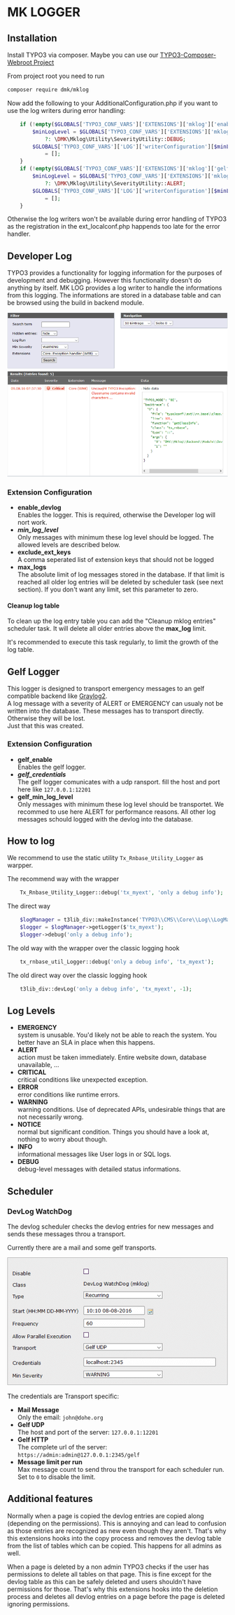 MK LOGGER
=========


## Installation

Install TYPO3 via composer.
Maybe you can use our [TYPO3-Composer-Webroot Project](https://github.com/DMKEBUSINESSGMBH/typo3-composer-webroot)

From project root you need to run
```bash
composer require dmk/mklog
```

Now add the following to your AdditionalConfiguration.php if you want to use the log 
writers during error handling:
```php
    if (!empty($GLOBALS['TYPO3_CONF_VARS']['EXTENSIONS']['mklog']['enable_devlog'])) {
        $minLogLevel = $GLOBALS['TYPO3_CONF_VARS']['EXTENSIONS']['mklog']['min_log_level']
            ?: \DMK\Mklog\Utility\SeverityUtility::DEBUG;
        $GLOBALS['TYPO3_CONF_VARS']['LOG']['writerConfiguration'][$minLogLevel][\DMK\Mklog\Logger\DevlogLogger::class]
            = [];
    }
    if (!empty($GLOBALS['TYPO3_CONF_VARS']['EXTENSIONS']['mklog']['gelf_enable'])) {
        $minLogLevel = $GLOBALS['TYPO3_CONF_VARS']['EXTENSIONS']['mklog']['gelf_min_log_level']
            ?: \DMK\Mklog\Utility\SeverityUtility::ALERT;
        $GLOBALS['TYPO3_CONF_VARS']['LOG']['writerConfiguration'][$minLogLevel][\DMK\Mklog\Logger\GelfLogger::class]
            = [];
    }
```
Otherwise the log writers won't be available during error handling of TYPO3 as the 
registration in the ext_localconf.php happends too late for the error handler.

## Developer Log

TYPO3 provides a functionality for logging information for the purposes of development and debugging.
However this functionality doesn't do anything by itself.
MK LOG provides a log writer to handle the informations from this logging.
The informations are stored in a database table and can be browsed using the build in backend module.

![](Images/DevLogEntryBeModule.png)

### Extension Configuration

 * **enable_devlog**  
   Enables the logger. This is required, otherwise the Developer log will nort work.
 * ***min_log_level***  
   Only messages with minimum these log level should be logged. 
   The allowed levels are described below.
 * **exclude_ext_keys**  
   A comma seperated list of extension keys that should not be logged
 * **max_logs**  
   The absolute limit of log messages stored in the database. 
   If that limit is reached all older log entries will be deleted by scheduler task (see next section). 
   If you don't want any limit, set this parameter to zero.

#### Cleanup log table
To clean up the log entry table you can add the "Cleanup mklog entries" scheduler task.
It will delete all older entries above the **max_log** limit.

It's recommended to execute this task regularly, to limit the growth of the log table. 

## Gelf Logger

This logger is designed to transport emergency messages
to an gelf compatible backend like [Graylog2](http://graylog2.org/).  
A log message with a severity of ALERT or EMERGENCY can usualy not be written into the database.
These messages has to transport directly. Otherwise they will be lost.  
Just that this was created.

### Extension Configuration

 * **gelf_enable**  
   Enables the gelf logger.
 * ***gelf_credentials***  
   The gelf logger comunicates with a udp ransport. fill the host and port here like `127.0.0.1:12201`
 * **gelf_min_log_level**  
   Only messages with minimum these log level should be transportet. 
   We recommed to use here ALERT for performance reasons. 
   All other log messages schould logged with the devlog into the database.


## How to log

We recommend to use the static utility `Tx_Rnbase_Utility_Logger` as warpper.

The recommend way  with the wrapper
```php
    Tx_Rnbase_Utility_Logger::debug('tx_myext', 'only a debug info');
```
The direct way
```php
    $logManager = t3lib_div::makeInstance('TYPO3\\CMS\\Core\\Log\\LogManager');
    $logger = $logManager->getLogger($'tx_myext');
    $logger->debug('only a debug info');
```
The old way with the wrapper over the classic logging hook 
```php
    tx_rnbase_util_Logger::debug('only a debug info', 'tx_myext');
```
The old direct way over the classic logging hook 
```php
    t3lib_div::devLog('only a debug info', 'tx_myext', -1);
```


## Log Levels

 * **EMERGENCY**  
   system is unusable. You'd likely not be able to reach the system. You better have an SLA in place when this happens.
 * **ALERT**  
   action must be taken immediately. Entire website down, database unavailable, ...
 * **CRITICAL**  
   critical conditions like unexpected exception.
 * **ERROR**  
   error conditions like runtime errors.
 * **WARNING**  
   warning conditions. Use of deprecated APIs, undesirable things that are not necessarily wrong.
 * **NOTICE**  
   normal but significant condition. Things you should have a look at, nothing to worry about though.
 * **INFO**  
   informational messages like User logs in or SQL logs.
 * **DEBUG**  
   debug-level messages with detailed status informations.

## Scheduler

### DevLog WatchDog

The devlog scheduler checks the devlog entries for new messages and sends
these messages throu a transport.

Currently there are a mail and some gelf transports.

![](Images/SchedulerWatchDog.png)

The credentials are Transport specific:

 * **Mail Message**  
   Only the email: `john@dohe.org`
 * **Gelf UDP**  
   The host and port of the server: `127.0.0.1:12201`
 * **Gelf HTTP**  
   The complete url of the server: `https://admin:admin@127.0.0.1:2345/gelf`
 * **Message limit per run**  
   Max message count to send throu the transport for each scheduler run. Set to `0` to disable the limit.


Additional features
-------------------

Normally when a page is copied the devlog entries are copied along (depending on the permissions).
This is annoying and can lead to confusion as those entries are recognized as new even though they aren't.
That's why this extensions hooks into the copy process and removes the devlog table from the list of tables which can be copied.
This happens for all admins as well.

When a page is deleted by a non admin TYPO3 checks if the user has permissions to delete all tables on that page.
This is fine except for the devlog table as this can be safely deleted and users shouldn't have permissions for those.
That's why this extensions hooks into the deletion process and deletes all devlog entries on a page before the page is deleted ignoring permissions.
